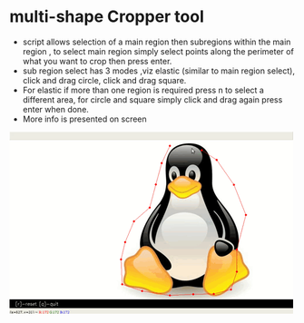 
# multi-shape Cropper tool
* script allows selection of a main region then subregions within the main region , to select main region simply select points along the perimeter of what you want to crop then press enter. 
* sub region select has 3 modes ,viz elastic (similar to main region select), click and drag circle, click and drag square. 
* For elastic if more than one region is required press n to select a different area, for circle and square simply click and drag again press enter when done. 
* More info is presented on screen

![](Croper.gif)
